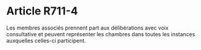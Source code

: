 # Article R711-4

Les membres associés prennent part aux délibérations avec voix consultative et peuvent représenter les chambres dans toutes les instances auxquelles celles-ci participent.